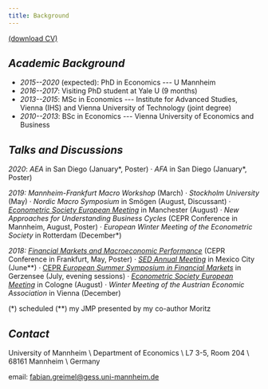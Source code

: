 ```yaml
---
title: Background
---
```


[(download CV)](/static/CV.pdf)

## _Academic Background_

* _2015--2020_ (expected): PhD in Economics --- U Mannheim
* _2016--2017_: Visiting PhD student at Yale U (9 months)
* _2013--2015_: MSc in Economics --- Institute for Advanced Studies, Vienna (IHS) and Vienna University of Technology (joint degree)
* _2010--2013_: BSc in Economics --- Vienna University of Economics and Business


## _Talks and Discussions_

_2020_: _AEA_ in San Diego (January\*, Poster)
· _AFA_ in San Diego (January\*, Poster)

_2019:_ _Mannheim-Frankfurt Macro Workshop_ (March)
 · _Stockholm University_ (May)
 · _Nordic Macro Symposium_ in Smögen (August, Discussant)
 · [_Econometric Society European Meeting_](https://editorialexpress.com/conference/EEAESEM2019/program/EEAESEM2019#241) in Manchester (August) 
 · _New Approaches for Understanding Business Cycles_ (CEPR Conference in Mannheim, August, Poster)
 · _European Winter Meeting of the Econometric Society_ in Rotterdam (December\*) 

_2018:_ [_Financial Markets and Macroeconomic Performance_](https://safe-frankfurt.de/fileadmin/user_upload/editor_common/Events/2018_DFG/Program_Macro_2018.pdf) (CEPR Conference in Frankfurt, May, Poster)
· [_SED Annual Meeting_](https://editorialexpress.com/conference/SED2018/program/SED2018.html#160) in Mexico City (June\*\*)
· [CEPR _European Summer Symposium in Financial Markets_](https://cepr.org/5689) in Gerzensee (July, evening sessions)
· [_Econometric Society European Meeting_](https://editorialexpress.com/conference/EEAESEM2018/program/EEAESEM2018.html#196) in Cologne (August)
· _Winter Meeting of the Austrian Economic Association_ in Vienna (December)

(*) scheduled
(**) my JMP presented by my co-author Moritz

## _Contact_

University of Mannheim \\
Department of Economics \\
L7 3-5, Room 204 \\
68161 Mannheim \\
Germany

email: fabian.greimel@gess.uni-mannheim.de
